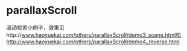 # parallaxScroll

滚动视差小例子，效果见http://www.haoyuekai.com/others/parallaxScroll/demo3_scene.html和http://www.haoyuekai.com/others/parallaxScroll/demo4_reverse.html
